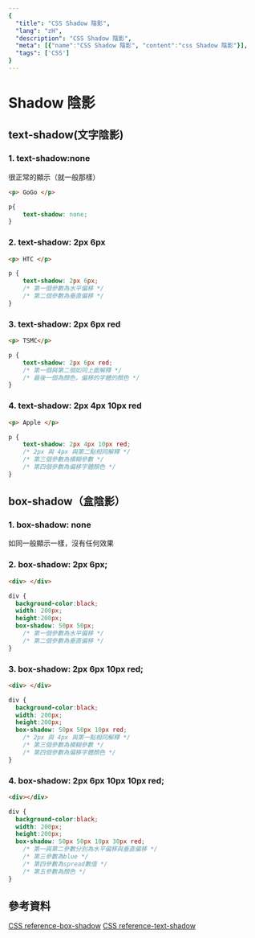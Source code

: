 ```yaml
---
{
  "title": "CSS Shadow 陰影",
  "lang": "zH",
  "description": "CSS Shadow 陰影",
  "meta": [{"name":"CSS Shadow 陰影", "content":"css Shadow 陰影"}],
  "tags": ['CSS']
}
---
```

# Shadow 陰影

## text-shadow(文字陰影)
### 1. text-shadow:none
很正常的顯示（就一般那樣）
```html
<p> GoGo </p>
```

```css
p{
    text-shadow: none;
}
```

### 2. text-shadow: 2px 6px
```html
<p> HTC </p>
```
```css
p {
    text-shadow: 2px 6px;
    /* 第一個參數為水平偏移 */
    /* 第二個參數為垂直偏移 */
}
```

### 3. text-shadow: 2px 6px red
```html
<p> TSMC</p>
```

```css
p {
    text-shadow: 2px 6px red;
    /* 第一個與第二個如同上面解釋 */
    /* 最後一個為顏色，偏移的字體的顏色 */
}
```

### 4. text-shadow: 2px 4px 10px red
```html
<p> Apple </p>
```

```css
p {
    text-shadow: 2px 4px 10px red;
    /* 2px 與 4px 與第二點相同解釋 */
    /* 第三個參數為模糊參數 */
    /* 第四個參數為偏移字體顏色 */
}
```

## box-shadow（盒陰影）
### 1. box-shadow: none
如同一般顯示一樣，沒有任何效果

### 2. box-shadow: 2px 6px;
```html
<div> </div>
```
```css
div {
  background-color:black;
  width: 200px;
  height:200px;
  box-shadow: 50px 50px;
    /* 第一個參數為水平偏移 */
    /* 第二個參數為垂直偏移 */
}
```

### 3. box-shadow: 2px 6px 10px red;
```html
<div> </div>
```
```css
div {
  background-color:black;
  width: 200px;
  height:200px;
  box-shadow: 50px 50px 10px red;
    /* 2px 與 4px 與第一點相同解釋 */
    /* 第三個參數為模糊參數 */
    /* 第四個參數為偏移字體顏色 */
}
```

### 4. box-shadow: 2px 6px 10px 10px red;
```html
<div></div>
```

```css
div {
  background-color:black;
  width: 200px;
  height:200px;
  box-shadow: 50px 50px 10px 30px red;
    /* 第一與第二參數分別為水平偏移與垂直偏移 */
    /* 第三參數為blue */
    /* 第四參數為spread數值 */
    /* 第五參數為顏色 */
}
```

## 參考資料
[CSS reference-box-shadow](https://cssreference.io/property/box-shadow/)
[CSS reference-text-shadow](https://cssreference.io/property/text-shadow/)
